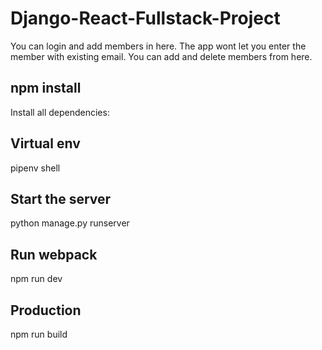 # Django-React-Fullstack-Project
You can login and add members in here. The app wont let you enter the member with existing email. You can add and delete members from here.

## npm install 
Install all dependencies: 

## Virtual env
pipenv shell

## Start the server
python manage.py runserver

## Run webpack

npm run dev

## Production

npm run build
